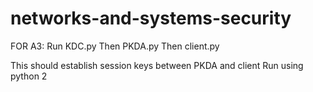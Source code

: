 # networks-and-systems-security

FOR A3:
Run KDC.py
Then PKDA.py
Then client.py

This should establish session keys between PKDA and client
Run using python 2
